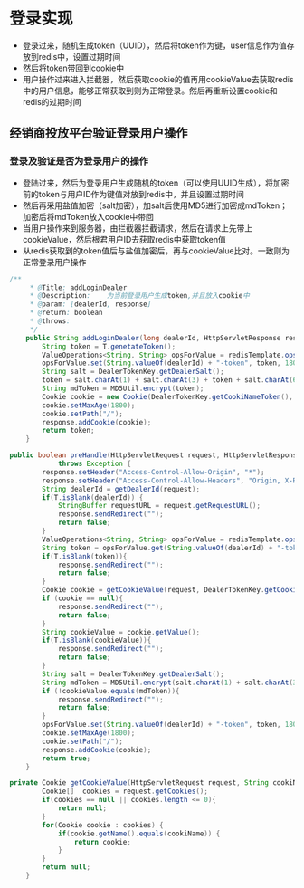 # 登录实现

- 登录过来，随机生成token（UUID），然后将token作为键，user信息作为值存放到redis中，设置过期时间
- 然后将token带回到cookie中
- 用户操作过来进入拦截器，然后获取cookie的值再用cookieValue去获取redis中的用户信息，能够正常获取到则为正常登录。然后再重新设置cookie和redis的过期时间



## 经销商投放平台验证登录用户操作

### 登录及验证是否为登录用户的操作

- 登陆过来，然后为登录用户生成随机的token（可以使用UUID生成），将加密前的token与用户ID作为键值对放到redis中，并且设置过期时间
- 然后再采用盐值加密（salt加密），加salt后使用MD5进行加密成mdToken；加密后将mdToken放入cookie中带回
- 当用户操作来到服务器，由拦截器拦截请求，然后在请求上先带上cookieValue，然后根君用户ID去获取redis中获取token值
- 从redis获取到的token值后与盐值加密后，再与cookieValue比对。一致则为正常登录用户操作

````java
/**
	 * @Title: addLoginDealer
	 * @Description:    为当前登录用户生成token,并且放入cookie中
	 * @param: [dealerId, response]
	 * @return: boolean
	 * @throws:
	 */
	public String addLoginDealer(long dealerId, HttpServletResponse response){
		String token = T.genetateToken();
		ValueOperations<String, String> opsForValue = redisTemplate.opsForValue();
		opsForValue.set(String.valueOf(dealerId) + "-token", token, 1800, TimeUnit.SECONDS);
		String salt = DealerTokenKey.getDealerSalt();
		token = salt.charAt(1) + salt.charAt(3) + token + salt.charAt(6) + salt.charAt(4);
		String mdToken = MD5Util.encrypt(token);
		Cookie cookie = new Cookie(DealerTokenKey.getCookiNameToken(), mdToken);
		cookie.setMaxAge(1800);
		cookie.setPath("/");
		response.addCookie(cookie);
		return token;
	}
````

````java
public boolean preHandle(HttpServletRequest request, HttpServletResponse response, Object handler)
			throws Exception {
		response.setHeader("Access-Control-Allow-Origin", "*");
		response.setHeader("Access-Control-Allow-Headers", "Origin, X-Requested-With, Content-Type, Accept");
		String dealerId = getDealerId(request);
		if(T.isBlank(dealerId)) {
			StringBuffer requestURL = request.getRequestURL();
			response.sendRedirect("");
			return false;
		}
		ValueOperations<String, String> opsForValue = redisTemplate.opsForValue();
		String token = opsForValue.get(String.valueOf(dealerId) + "-token");
		if(T.isBlank(token)){
			response.sendRedirect("");
			return false;
		}
		Cookie cookie = getCookieValue(request, DealerTokenKey.getCookiNameToken());
		if (cookie == null){
			response.sendRedirect("");
			return false;
		}
		String cookieValue = cookie.getValue();
		if(T.isBlank(cookieValue)){
			response.sendRedirect("");
			return false;
		}
		String salt = DealerTokenKey.getDealerSalt();
		String mdToken = MD5Util.encrypt(salt.charAt(1) + salt.charAt(3) + token + salt.charAt(6) + salt.charAt(4));
		if (!cookieValue.equals(mdToken)){
			response.sendRedirect("");
			return false;
		}
		opsForValue.set(String.valueOf(dealerId) + "-token", token, 1800, TimeUnit.SECONDS);
		cookie.setMaxAge(1800);
		cookie.setPath("/");
		response.addCookie(cookie);
		return true;
	}

private Cookie getCookieValue(HttpServletRequest request, String cookiName) {
		Cookie[]  cookies = request.getCookies();
		if(cookies == null || cookies.length <= 0){
			return null;
		}
		for(Cookie cookie : cookies) {
			if(cookie.getName().equals(cookiName)) {
				return cookie;
			}
		}
		return null;
	}
````

